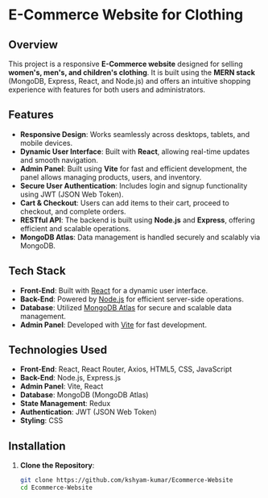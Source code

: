 # E-Commerce Website for Clothing

## Overview

This project is a responsive **E-Commerce website** designed for selling **women's, men's, and children's clothing**. It is built using the **MERN stack** (MongoDB, Express, React, and Node.js) and offers an intuitive shopping experience with features for both users and administrators.

## Features

- **Responsive Design**: Works seamlessly across desktops, tablets, and mobile devices.
- **Dynamic User Interface**: Built with **React**, allowing real-time updates and smooth navigation.
- **Admin Panel**: Built using **Vite** for fast and efficient development, the panel allows managing products, users, and inventory.
- **Secure User Authentication**: Includes login and signup functionality using JWT (JSON Web Token).
- **Cart & Checkout**: Users can add items to their cart, proceed to checkout, and complete orders.
- **RESTful API**: The backend is built using **Node.js** and **Express**, offering efficient and scalable operations.
- **MongoDB Atlas**: Data management is handled securely and scalably via MongoDB.

## Tech Stack
- **Front-End**: Built with [React](https://reactjs.org/) for a dynamic user interface.
- **Back-End**: Powered by [Node.js](https://nodejs.org/) for efficient server-side operations.
- **Database**: Utilized [MongoDB Atlas](https://www.mongodb.com/cloud/atlas) for secure and scalable data management.
- **Admin Panel**: Developed with [Vite](https://vitejs.dev/) for fast development.


## Technologies Used

- **Front-End**: React, React Router, Axios, HTML5, CSS, JavaScript
- **Back-End**: Node.js, Express.js
- **Admin Panel**: Vite, React
- **Database**: MongoDB (MongoDB Atlas)
- **State Management**: Redux
- **Authentication**: JWT (JSON Web Token)
- **Styling**: CSS

## Installation

1. **Clone the Repository**:
   ```bash
   git clone https://github.com/kshyam-kumar/Ecommerce-Website
   cd Ecommerce-Website
